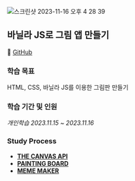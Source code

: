 ![스크린샷 2023-11-16 오후 4 28 39](https://github.com/Heo-y-y/development-blog/assets/112863029/a5228809-e371-49d7-863f-a77ba84ba941)

## 바닐라 JS로 그림 앱 만들기
📎 [GitHub](https://github.com/Heo-y-y/MakingPaint)
### 학습 목표
HTML, CSS, 바닐라 JS를 이용한 그림판 만들기
### 학습 기간 및 인원
*개인학습 2023.11.15 ~ 2023.11.16*
### Study Process
- **[THE CANVAS API](canvan.md)**
- **[PAINTING BOARD](PAINTINGBOARD.md)**
- **[MEME MAKER](MEMEMAKER.md)**
